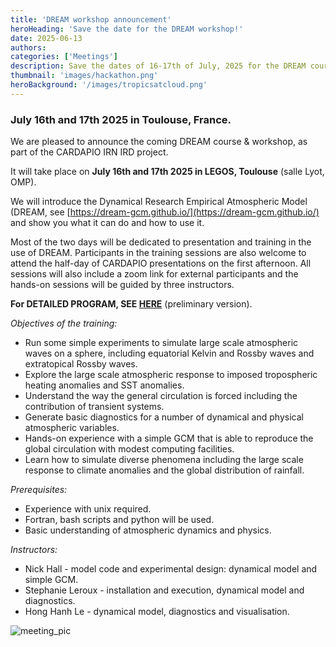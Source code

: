 ```yaml
---
title: 'DREAM workshop announcement'
heroHeading: 'Save the date for the DREAM workshop!'
date: 2025-06-13
authors:
categories: ['Meetings']
description: Save the dates of 16-17th of July, 2025 for the DREAM course and workshop !
thumbnail: 'images/hackathon.png'
heroBackground: '/images/tropicsatcloud.png'
---
```




### July 16th and 17th 2025 in Toulouse, France.

We are pleased to announce the coming DREAM course & workshop, as part of the CARDAPIO IRN IRD project.

It will take place on **July 16th and 17th 2025 in LEGOS, Toulouse** (salle Lyot, OMP).

We will introduce the Dynamical Research Empirical Atmospheric Model (DREAM, see [https://dream-gcm.github.io/](https://dream-gcm.github.io/) and  show you what it can do and how to use it. 

Most of the two days will be dedicated to presentation and training in the use of DREAM. Participants in the training sessions are also welcome to attend the half-day of CARDAPIO presentations on the first afternoon. All sessions will also include a zoom link for external participants and the hands-on sessions will be guided by three instructors. 

**For DETAILED PROGRAM, SEE [HERE](./images/2025-DREAMworkshop-prog-v1.pdf)** (preliminary version).


_Objectives of the training:_

* Run some simple experiments to simulate large scale atmospheric waves on a sphere, including equatorial Kelvin and Rossby waves and extratopical Rossby waves. 
* Explore the large scale atmospheric response to imposed tropospheric heating anomalies and SST anomalies.
* Understand the way the general circulation is forced including the contribution of transient systems. 
* Generate basic diagnostics for a number of dynamical and physical atmospheric variables. 
* Hands-on experience with a simple GCM that is able to reproduce the global circulation with modest computing facilities. 
* Learn how to simulate diverse phenomena including the large scale response to climate anomalies and the global distribution of rainfall. 

_Prerequisites:_
* Experience with unix required.
* Fortran, bash scripts and python will be used.
* Basic understanding of atmospheric dynamics and physics. 

_Instructors:_
* Nick Hall - model code and experimental design: dynamical model and simple GCM.
* Stephanie Leroux - installation and execution, dynamical model and diagnostics.
* Hong Hanh Le - dynamical model, diagnostics and visualisation.







![meeting_pic](/images/hackathon.png)


